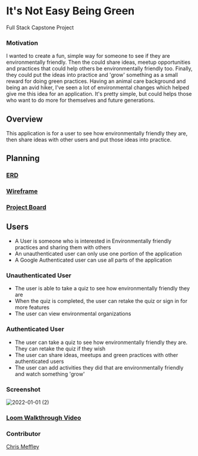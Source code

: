 # It's Not Easy Being Green
Full Stack Capstone Project

### Motivation
I wanted to create a fun, simple way for someone to see if they are environmentally friendly. Then the could share ideas, meetup opportunities and practices that could help others be environmentally friendly too. Finally, they could put the ideas into practice and 'grow' something as a small reward for doing green practices. Having an animal care background and being an avid hiker, I've seen a lot of environmental changes which helped give me this idea for an application. It's pretty simple, but could helps those who want to do more for themselves and future generations. 

## Overview
This application is for a user to see how environmentally friendly they are, then share ideas with other users and put those ideas into practice.

## Planning
### [ERD](https://dbdiagram.io/embed/61a7ebb78c901501c0dc3716)

### [Wireframe](https://www.figma.com/file/mHedyp20niqKJ5XHKbNI8N/BeGreen?node-id=0%3A1)

### [Project Board](https://github.com/cmeffley/BeGreen/projects/1)

## Users
- A User is someone who is interested in Environmentally friendly practices and sharing them with others
- An unauthenticated user can only use one portion of the application
- A Google Authenticated user can use all parts of the application

### Unauthenticated User
- The user is able to take a quiz to see how environmentally friendly they are
- When the quiz is completed, the user can retake the quiz or sign in for more features
- The user can view environmental organizations

### Authenticated User
- The user can take a quiz to see how environmentally friendly they are. They can retake the quiz if they wish
- The user can share ideas, meetups and green practices with other authenticated users
- The user can add activities they did that are environmentally friendly and watch something 'grow'

### Screenshot
![2022-01-01 (2)](https://user-images.githubusercontent.com/76795299/147860058-da2faa0f-8957-4270-a722-cc9710e9cb8c.png)

### [Loom Walkthrough Video](https://www.loom.com/share/fd73aa08f8ce4723872ef5d1db6a2a0c)

### Contributor
[Chris Meffley](https://github.com/cmeffley)
